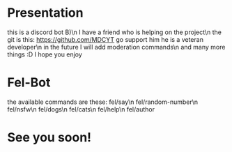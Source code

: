 # Presentation
this is a discord bot B)\n
I have a friend who is helping on the project\n
the git is this:
https://github.com/MDCYT
go support him he is a veteran developer\n
in the future I will add moderation commands\n
and many more things :D I hope you enjoy
# Fel-Bot
the available commands are these:
fel/say\n
fel/random-number\n
fel/nsfw\n
fel/dogs\n
fel/cats\n
fel/help\n
fel/author
# See you soon!
